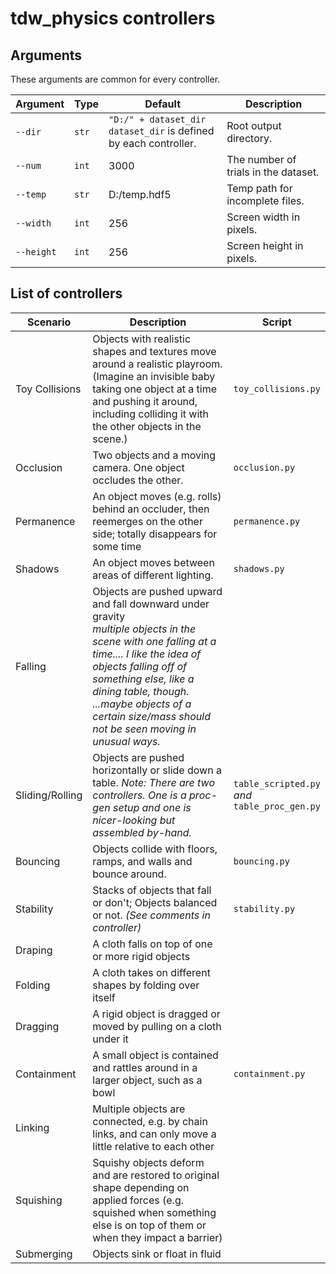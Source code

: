 # tdw_physics controllers

## Arguments

These arguments are common for every controller.

| Argument   | Type  | Default                                                      | Description                          |
| ---------- | ----- | ------------------------------------------------------------ | ------------------------------------ |
| `--dir`    | `str` | `"D:/" + dataset_dir` <br>`dataset_dir` is defined by each controller. | Root output directory.               |
| `--num`    | `int` | 3000                                                         | The number of trials in the dataset. |
| `--temp`   | `str` | D:/temp.hdf5                                                 | Temp path for incomplete files.      |
| `--width`  | `int` | 256                                                          | Screen width in pixels.              |
| `--height` | `int` | 256                                                          | Screen height in pixels.             |

## List of controllers

| Scenario        | Description                                                  | Script                                              |
| --------------- | ------------------------------------------------------------ | --------------------------------------------------- |
| Toy Collisions  | Objects with realistic shapes and textures move around a realistic playroom. (Imagine an invisible baby taking one object at a time and pushing it around, including colliding it with the other objects in the scene.) | `toy_collisions.py`                                 |
| Occlusion       | Two objects and a moving camera. One object occludes the other. | `occlusion.py`                                      |
| Permanence      | An object moves (e.g. rolls) behind an occluder, then reemerges on the other side; totally disappears for some time | `permanence.py`                                     |
| Shadows         | An object moves between areas of different lighting.         | `shadows.py`                                        |
| Falling         | Objects are pushed upward and fall downward under gravity<br>*multiple objects in the scene with one falling at a time.... I like the idea of objects falling off of something else, like a dining table, though. ...maybe objects of a certain size/mass should not be seen moving in unusual ways.* |                                                     |
| Sliding/Rolling | Objects are pushed horizontally or slide down a table. _Note: There are two controllers. One is a proc-gen setup and one is nicer-looking but assembled by-hand._ | `table_scripted.py`<br>*and*<br>`table_proc_gen.py` |
| Bouncing        | Objects collide with floors, ramps, and walls and bounce around. | `bouncing.py`                                       |
| Stability       | Stacks of objects that fall or don't; Objects balanced or not. *(See comments in controller)* | `stability.py`                                      |
| Draping         | A cloth falls on top of one or more rigid objects            |                                                     |
| Folding         | A cloth takes on different shapes by folding over itself     |                                                     |
| Dragging        | A rigid object is dragged or moved by pulling on a cloth under it |                                                     |
| Containment     | A small object is contained and rattles around in a larger object, such as a bowl | `containment.py`                                    |
| Linking         | Multiple objects are connected, e.g. by chain links, and can only move a little relative to each other |                                                     |
| Squishing       | Squishy objects deform and are restored to original shape depending on applied forces (e.g. squished when something else is on top of them or when they impact a barrier) |                                                     |
| Submerging      | Objects sink or float in fluid                               |                                                     |
